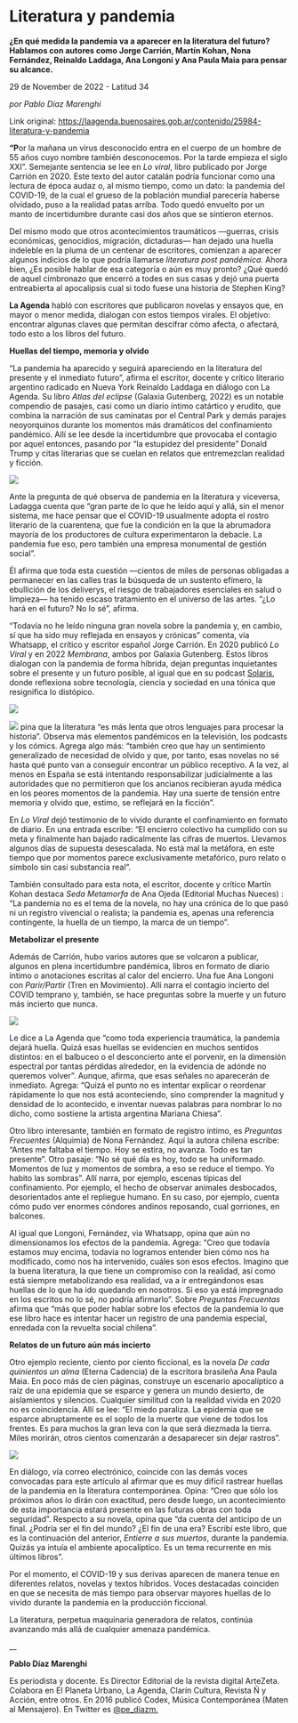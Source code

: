 # Literatura y pandemia

**¿En qué medida la pandemia va a aparecer en la literatura del futuro? Hablamos con autores como Jorge Carrión, Martín Kohan, Nona Fernández, Reinaldo Laddaga, Ana Longoni y Ana Paula Maia para pensar su alcance.**

29 de November de 2022 - Latitud 34

_por Pablo Díaz Marenghi_

Link original: https://laagenda.buenosaires.gob.ar/contenido/25984-literatura-y-pandemia



**“P**or la mañana un virus desconocido entra en el cuerpo de un hombre de 55 años cuyo nombre también desconocemos. Por la tarde empieza el siglo XXI”. Semejante sentencia se lee en *Lo viral*, libro publicado por Jorge Carrión en 2020. Este texto del autor catalán podría funcionar como una lectura de época audaz o, al mismo tiempo, como un dato: la pandemia del COVID-19, de la cual el grueso de la población mundial parecería haberse olvidado, puso a la realidad patas arriba. Todo quedó envuelto por un manto de incertidumbre durante casi dos años que se sintieron eternos.




Del mismo modo que otros acontecimientos traumáticos —guerras, crisis económicas, genocidios, migración, dictaduras— han dejado una huella indeleble en la pluma de un centenar de escritores, comienzan a aparecer algunos indicios de lo que podría llamarse *literatura post pandémica*. Ahora bien, ¿Es posible hablar de esa categoría o aún es muy pronto? ¿Qué quedó de aquel cimbronazo que encerró a todes en sus casas y dejó una puerta entreabierta al apocalipsis cual si todo fuese una historia de Stephen King?




**La Agenda** habló con escritores que publicaron novelas y ensayos que, en mayor o menor medida, dialogan con estos tiempos virales. El objetivo: encontrar algunas claves que permitan descifrar cómo afecta, o afectará, todo esto a los libros del futuro.




**Huellas del tiempo, memoria y olvido**




“La pandemia ha aparecido y seguirá apareciendo en la literatura del presente y el inmediato futuro”, afirma el escritor, docente y crítico literario argentino radicado en Nueva York Reinaldo Laddaga en diálogo con La Agenda. Su libro *Atlas del eclipse* (Galaxia Gutenberg, 2022) es un notable compendio de pasajes, casi como un diario íntimo catártico y erudito, que combina la narración de sus caminatas por el Central Park y demás parajes neoyorquinos durante los momentos más dramáticos del confinamiento pandémico. Allí se lee desde la incertidumbre que provocaba el contagio por aquel entonces, pasando por “la estupidez del presidente” Donald Trump y citas literarias que se cuelan en relatos que entremezclan realidad y ficción.




![](https://cdn.feater.me/files/images/700635/ac461506-27ce-425c-8d04-0a59993cdb58.png)




Ante la pregunta de qué observa de pandemia en la literatura y viceversa, Ladagga cuenta que “gran parte de lo que he leído aquí y allá, sin el menor sistema, me hace pensar que el COVID-19 usualmente adopta el rostro literario de la cuarentena, que fue la condición en la que la abrumadora mayoría de los productores de cultura experimentaron la debacle. La pandemia fue eso, pero también una empresa monumental de gestión social”.




Él afirma que toda esta cuestión —cientos de miles de personas obligadas a permanecer en las calles tras la búsqueda de un sustento efímero, la ebullición de los deliverys, el riesgo de trabajadores esenciales en salud o limpieza— ha tenido escaso tratamiento en el universo de las artes. “¿Lo hará en el futuro? No lo sé”, afirma.




“Todavía no he leído ninguna gran novela sobre la pandemia y, en cambio, sí que ha sido muy reflejada en ensayos y crónicas” comenta, vía Whatsapp, el crítico y escritor español Jorge Carrión. En 2020 publicó *Lo Viral* y en 2022 *Membrana*, ambos por Galaxia Gutenberg. Estos libros dialogan con la pandemia de forma híbrida, dejan preguntas inquietantes sobre el presente y un futuro posible, al igual que en su podcast [Solaris](https://open.spotify.com/show/04gYTx3VgzFTudnJyEMcTa), donde reflexiona sobre tecnología, ciencia y sociedad en una tónica que resignifica lo distópico.




![](https://cdn.feater.me/files/images/700653/ecc85489-4709-42a6-85b3-ffec2f321b77.jpg)




![](https://cdn.feater.me/files/images/700651/f86c8756-d9e5-4fca-b77f-a3463f1af2fc.jpg)
pina que la literatura “es más lenta que otros lenguajes para procesar la historia”. Observa más elementos pandémicos en la televisión, los podcasts y los cómics. Agrega algo más: “también creo que hay un sentimiento generalizado de necesidad de olvido y que, por tanto, esas novelas no sé hasta qué punto van a conseguir encontrar un público receptivo. A la vez, al menos en España se está intentando responsabilizar judicialmente a las autoridades que no permitieron que los ancianos recibieran ayuda médica en los peores momentos de la pandemia. Hay una suerte de tensión entre memoria y olvido que, estimo, se reflejará en la ficción”.
 



En *Lo Viral* dejó testimonio de lo vivido durante el confinamiento en formato de diario. En una entrada escribe: “El encierro colectivo ha cumplido con su meta y finalmente han bajado radicalmente las cifras de muertos. Llevamos algunos días de supuesta desescalada. No está mal la metáfora, en este tiempo que por momentos parece exclusivamente metafórico, puro relato o símbolo sin casi substancia real”.




También consultado para esta nota, el escritor, docente y crítico Martín Kohan destaca *Seda Metamorfa* de Ana Ojeda (Editorial Muchas Nueces) : “La pandemia no es el tema de la novela, no hay una crónica de lo que pasó ni un registro vivencial o realista; la pandemia es, apenas una referencia contingente, la huella de un tiempo, la marca de un tiempo”.




**Metabolizar el presente**




Además de Carrión, hubo varios autores que se volcaron a publicar, algunos en plena incertidumbre pandémica, libros en formato de diario íntimo o anotaciones escritas al calor del encierro. Una fue Ana Longoni con *Parir/Partir* (Tren en Movimiento). Allí narra el contagio incierto del COVID temprano y, también, se hace preguntas sobre la muerte y un futuro más incierto que nunca.




![](https://cdn.feater.me/files/images/700657/7c02a17a-59fb-429a-bd99-333c7de89a36.png)




Le dice a La Agenda que “como toda experiencia traumática, la pandemia dejará huella. Quizá esas huellas se evidencien en muchos sentidos distintos: en el balbuceo o el desconcierto ante el porvenir, en la dimensión espectral por tantas pérdidas alrededor, en la evidencia de adónde no queremos volver”. Aunque, afirma, que esas señales no aparecerán de inmediato. Agrega: “Quizá el punto no es intentar explicar o reordenar rápidamente lo que nos está aconteciendo, sino comprender la magnitud y densidad de lo acontecido, e inventar nuevas palabras para nombrar lo no dicho, como sostiene la artista argentina Mariana Chiesa”.




Otro libro interesante, también en formato de registro íntimo, es *Preguntas Frecuentes* (Alquimia) de Nona Fernández. Aquí la autora chilena escribe: “Antes me faltaba el tiempo. Hoy se estira, no avanza. Todo es tan presente”. Otro pasaje: “No sé qué día es hoy, todo se ha uniformado. Momentos de luz y momentos de sombra, a eso se reduce el tiempo. Yo habito las sombras”. Allí narra, por ejemplo, escenas típicas del confinamiento. Por ejemplo, el hecho de observar animales desbocados, desorientados ante el repliegue humano. En su caso, por ejemplo, cuenta cómo pudo ver enormes cóndores andinos reposando, cual gorriones, en balcones.




Al igual que Longoni, Fernández, via Whatsapp, opina que aún no dimensionamos los efectos de la pandemia. Agrega: “Creo que todavía estamos muy encima, todavía no logramos entender bien cómo nos ha modificado, como nos ha intervenido, cuáles son esos efectos. Imagino que la buena literatura, la que tiene un compromiso con la realidad, así como está siempre metabolizando esa realidad, va a ir entregándonos esas huellas de lo que ha ido quedando en nosotros. Si eso ya está impregnado en los escritos no lo sé, no podría afirmarlo”. Sobre *Preguntas Frecuentas* afirma que “más que poder hablar sobre los efectos de la pandemia lo que ese libro hace es intentar hacer un registro de una pandemia especial, enredada con la revuelta social chilena”.




**Relatos de un futuro aún más incierto**




Otro ejemplo reciente, ciento por ciento ficcional, es la novela *De cada quinientos un alma* (Eterna Cadencia) de la escritora brasileña Ana Paula Maia. En poco más de cien páginas, construye un escenario apocalíptico a raíz de una epidemia que se esparce y genera un mundo desierto, de aislamientos y silencios. Cualquier similitud con la realidad vivida en 2020 no es coincidencia. Allí se lee: “El miedo paraliza. La epidemia que se esparce abruptamente es el soplo de la muerte que viene de todos los frentes. Es para muchos la gran leva con la que será diezmada la tierra. Miles morirán, otros cientos comenzarán a desaparecer sin dejar rastros”.




![](https://cdn.feater.me/files/images/700659/59038f97-1fae-436f-9f0b-0063fa932d17.png)




En diálogo, vía correo electrónico, coincide con las demás voces convocadas para este artículo al afirmar que es muy difícil rastrear huellas de la pandemia en la literatura contemporánea. Opina: “Creo que sólo los próximos años lo dirán con exactitud, pero desde luego, un acontecimiento de esta importancia estará presente en las futuras obras con toda seguridad”. Respecto a su novela, opina que “da cuenta del anticipo de un final. ¿Podría ser el fin del mundo? ¿El fin de una era? Escribí este libro, que es la continuación del anterior, *Entierre a sus muertos*, durante la pandemia. Quizás ya intuía el ambiente apocalíptico. Es un tema recurrente en mis últimos libros”.




Por el momento, el COVID-19 y sus derivas aparecen de manera tenue en diferentes relatos, novelas y textos híbridos. Voces destacadas coinciden en que se necesita de más tiempo para observar mayores huellas de lo vivido durante la pandemia en la producción ficcional.




La literatura, perpetua maquinaria generadora de relatos, continúa avanzando más allá de cualquier amenaza pandémica.




\_\_




**Pablo Díaz Marenghi**




Es periodista y docente. Es Director Editorial de la revista digital ArteZeta. Colabora en El Planeta Urbano, La Agenda, Clarín Cultura, Revista Ñ y Acción, entre otros. En 2016 publicó Codex, Música Contemporánea (Maten al Mensajero). En Twitter es [@pe\_diazm.](https://twitter.com/pe_diazm)



